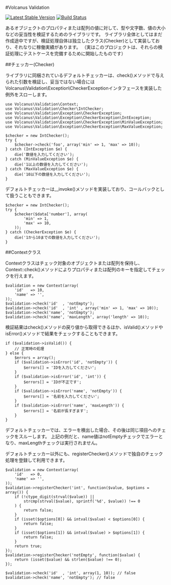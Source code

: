 #Volcanus Validation

[![Latest Stable Version](https://poser.pugx.org/volcanus/validation/v/stable.png)](https://packagist.org/packages/volcanus/validation)
[![Build Status](https://travis-ci.org/k-holy/volcanus-validation.png?branch=master)](https://travis-ci.org/k-holy/volcanus-validation)

あるオブジェクトのプロパティまたは配列の値に対して、型や文字数、値の大小などの妥当性を検証するためのライブラリです。
ライブラリ全体としてはまだ作成途中ですが、検証処理自体は独立したクラス(Checker)として実装しており、それなりに稼働実績があります。
（実はこのプロジェクトは、それらの検証処理にテストケースを完備するために開始したものです）

##チェッカー(Checker)

ライブラリに同梱されているデフォルトチェッカーは、check()メソッドで与えられた引数を検証し、妥当ではない場合にはVolcanus\Validation\Exception\CheckerExceptionインタフェースを実装した例外をスローします。

    use Volcanus\Validation\Context;
    use Volcanus\Validation\Checker\IntChecker;
    use Volcanus\Validation\Exception\CheckerException;
    use Volcanus\Validation\Exception\CheckerException\IntException;
    use Volcanus\Validation\Exception\CheckerException\MinValueException;
    use Volcanus\Validation\Exception\CheckerException\MaxValueException;

    $checker = new IntChecker();
    try {
        $checker->check('foo', array('min' => 1, 'max' => 10));
    } catch (IntException $e) {
        die('数値を入力してください');
    } catch (MinValueException $e) {
        die('1以上の数値を入力してください');
    } catch (MaxValueException $e) {
        die('10以下の数値を入力してください');
    }

デフォルトチェッカーは__invoke()メソッドを実装しており、コールバックとして扱うこともできます。

    $checker = new IntChecker();
    try {
        $checker($data['number'], array(
            'min' => 1,
            'max' => 10,
        ));
    } catch (CheckerException $e) {
        die('1から10までの数値を入力してください');
    }


##Contextクラス

Contextクラスはチェック対象のオブジェクトまたは配列を保持し、Context::check()メソッドによりプロパティまたは配列のキーを指定してチェックを行えます。

    $validation = new Context(array(
        'id'   => 10,
        'name' => '',
    ));
    $validation->check('id'  , 'notEmpty');
    $validation->check('id'  , 'int' , array('min' => 1, 'max' => 10));
    $validation->check('name', 'notEmpty');
    $validation->check('name', 'maxLength', array('length' => 10));

検証結果はcheck()メソッドの戻り値から取得できるほか、isValid()メソッドやisError()メソッドで結果をチェックすることもできます。

    if ($validation->isValid()) {
        // 正常時の処理
    } else {
        $errors = array();
        if ($validation->isError('id', 'notEmpty')) {
            $errors[] = 'IDを入力してください';
        }
        if ($validation->isError('id', 'int')) {
            $errors[] = 'IDが不正です';
        }
        if ($validation->isError('name', 'notEmpty')) {
            $errors[] = '名前を入力してください';
        }
        if ($validation->isError('name', 'maxLength')) {
            $errors[] = '名前が長すぎます';
        }
    }

デフォルトチェッカーでは、エラーを検出した場合、その後は同じ項目へのチェックをスルーします。
上記の例だと、name値はnotEmptyチェックでエラーとなり、maxLengthチェックは実行されません。

デフォルトチェッカー以外にも、registerChecker()メソッドで独自のチェック処理を登録して利用できます。

    $validation = new Context(array(
        'id'   => 0,
        'name' => '',
    ));
    $validation->registerChecker('int', function($value, $options = array()) {
        if (!ctype_digit(strval($value)) ||
            strcmp(strval($value), sprintf('%d', $value)) !== 0
        ) {
            return false;
        }
        if (isset($options[0]) && intval($value) < $options[0]) {
            return false;
        }
        if (isset($options[1]) && intval($value) > $options[1]) {
            return false;
        }
        return true;
    });
    $validation->registerChecker('notEmpty', function($value) {
        return (isset($value) && strlen($value) !== 0);
    });

    $validation->check('id'  , 'int', array(1, 10)); // false
    $validation->check('name', 'notEmpty'); // false

